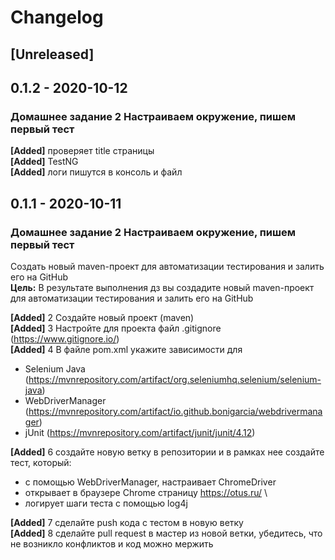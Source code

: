 # Changelog

## **[Unreleased]**


## 0.1.2 - 2020-10-12
### Домашнее задание 2 Настраиваем окружение, пишем первый тест
**[Added]** проверяет title страницы\
**[Added]** TestNG\
**[Added]** логи пишутся в консоль и файл 

## 0.1.1 - 2020-10-11
### Домашнее задание 2 Настраиваем окружение, пишем первый тест
Создать новый maven-проект для автоматизации тестирования и залить его на GitHub\
**Цель:** В результате выполнения дз вы создадите новый maven-проект для автоматизации тестирования и залить его на GitHub

**[Added]** 2 Создайте новый проект (maven)\
**[Added]** 3 Настройте для проекта файл .gitignore (https://www.gitignore.io/)\
**[Added]** 4 В файле pom.xml укажите зависимости для
- Selenium Java (https://mvnrepository.com/artifact/org.seleniumhq.selenium/selenium-java) 
- WebDriverManager (https://mvnrepository.com/artifact/io.github.bonigarcia/webdrivermanager)
- jUnit (https://mvnrepository.com/artifact/junit/junit/4.12)

**[Added]** 6 создайте новую ветку в репозитории и в рамках нее создайте тест, который:
- с помощью WebDriverManager, настраивает ChromeDriver
- открывает в браузере Chrome страницу https://otus.ru/ \
- логирует шаги теста с помощью log4j

**[Added]** 7 сделайте push кода с тестом в новую ветку\
**[Added]** 8 сделайте pull request в мастер из новой ветки, убедитесь, что не возникло конфликтов и код можно мержить
